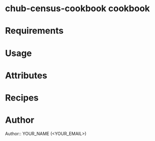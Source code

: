 # chub-census-cookbook cookbook

# Requirements

# Usage

# Attributes

# Recipes

# Author

Author:: YOUR_NAME (<YOUR_EMAIL>)
